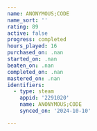 ```yaml
---
name: ANONYMOUS;CODE
name_sort: ''
rating: 89
active: false
progress: completed
hours_played: 16
purchased_on: .nan
started_on: .nan
beaten_on: .nan
completed_on: .nan
mastered_on: .nan
identifiers:
  - type: steam
    appid: '2291020'
    name: ANONYMOUS;CODE
    synced_on: '2024-10-10'

---
```

